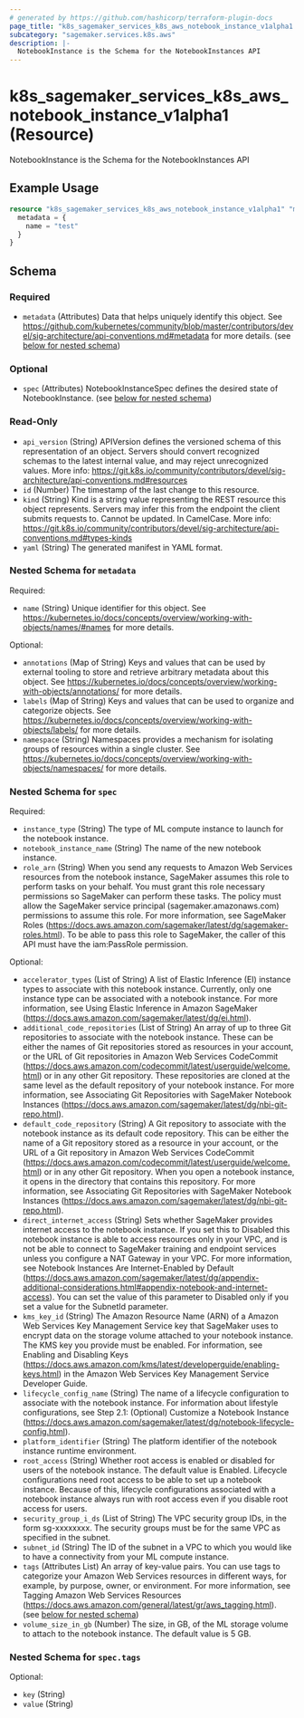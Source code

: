 ```yaml
---
# generated by https://github.com/hashicorp/terraform-plugin-docs
page_title: "k8s_sagemaker_services_k8s_aws_notebook_instance_v1alpha1 Resource - terraform-provider-k8s"
subcategory: "sagemaker.services.k8s.aws"
description: |-
  NotebookInstance is the Schema for the NotebookInstances API
---
```


# k8s_sagemaker_services_k8s_aws_notebook_instance_v1alpha1 (Resource)

NotebookInstance is the Schema for the NotebookInstances API

## Example Usage

```terraform
resource "k8s_sagemaker_services_k8s_aws_notebook_instance_v1alpha1" "minimal" {
  metadata = {
    name = "test"
  }
}
```

<!-- schema generated by tfplugindocs -->
## Schema

### Required

- `metadata` (Attributes) Data that helps uniquely identify this object. See https://github.com/kubernetes/community/blob/master/contributors/devel/sig-architecture/api-conventions.md#metadata for more details. (see [below for nested schema](#nestedatt--metadata))

### Optional

- `spec` (Attributes) NotebookInstanceSpec defines the desired state of NotebookInstance. (see [below for nested schema](#nestedatt--spec))

### Read-Only

- `api_version` (String) APIVersion defines the versioned schema of this representation of an object. Servers should convert recognized schemas to the latest internal value, and may reject unrecognized values. More info: https://git.k8s.io/community/contributors/devel/sig-architecture/api-conventions.md#resources
- `id` (Number) The timestamp of the last change to this resource.
- `kind` (String) Kind is a string value representing the REST resource this object represents. Servers may infer this from the endpoint the client submits requests to. Cannot be updated. In CamelCase. More info: https://git.k8s.io/community/contributors/devel/sig-architecture/api-conventions.md#types-kinds
- `yaml` (String) The generated manifest in YAML format.

<a id="nestedatt--metadata"></a>
### Nested Schema for `metadata`

Required:

- `name` (String) Unique identifier for this object. See https://kubernetes.io/docs/concepts/overview/working-with-objects/names/#names for more details.

Optional:

- `annotations` (Map of String) Keys and values that can be used by external tooling to store and retrieve arbitrary metadata about this object. See https://kubernetes.io/docs/concepts/overview/working-with-objects/annotations/ for more details.
- `labels` (Map of String) Keys and values that can be used to organize and categorize objects. See https://kubernetes.io/docs/concepts/overview/working-with-objects/labels/ for more details.
- `namespace` (String) Namespaces provides a mechanism for isolating groups of resources within a single cluster. See https://kubernetes.io/docs/concepts/overview/working-with-objects/namespaces/ for more details.


<a id="nestedatt--spec"></a>
### Nested Schema for `spec`

Required:

- `instance_type` (String) The type of ML compute instance to launch for the notebook instance.
- `notebook_instance_name` (String) The name of the new notebook instance.
- `role_arn` (String) When you send any requests to Amazon Web Services resources from the notebook instance, SageMaker assumes this role to perform tasks on your behalf. You must grant this role necessary permissions so SageMaker can perform these tasks. The policy must allow the SageMaker service principal (sagemaker.amazonaws.com) permissions to assume this role. For more information, see SageMaker Roles (https://docs.aws.amazon.com/sagemaker/latest/dg/sagemaker-roles.html).  To be able to pass this role to SageMaker, the caller of this API must have the iam:PassRole permission.

Optional:

- `accelerator_types` (List of String) A list of Elastic Inference (EI) instance types to associate with this notebook instance. Currently, only one instance type can be associated with a notebook instance. For more information, see Using Elastic Inference in Amazon SageMaker (https://docs.aws.amazon.com/sagemaker/latest/dg/ei.html).
- `additional_code_repositories` (List of String) An array of up to three Git repositories to associate with the notebook instance. These can be either the names of Git repositories stored as resources in your account, or the URL of Git repositories in Amazon Web Services CodeCommit (https://docs.aws.amazon.com/codecommit/latest/userguide/welcome.html) or in any other Git repository. These repositories are cloned at the same level as the default repository of your notebook instance. For more information, see Associating Git Repositories with SageMaker Notebook Instances (https://docs.aws.amazon.com/sagemaker/latest/dg/nbi-git-repo.html).
- `default_code_repository` (String) A Git repository to associate with the notebook instance as its default code repository. This can be either the name of a Git repository stored as a resource in your account, or the URL of a Git repository in Amazon Web Services CodeCommit (https://docs.aws.amazon.com/codecommit/latest/userguide/welcome.html) or in any other Git repository. When you open a notebook instance, it opens in the directory that contains this repository. For more information, see Associating Git Repositories with SageMaker Notebook Instances (https://docs.aws.amazon.com/sagemaker/latest/dg/nbi-git-repo.html).
- `direct_internet_access` (String) Sets whether SageMaker provides internet access to the notebook instance. If you set this to Disabled this notebook instance is able to access resources only in your VPC, and is not be able to connect to SageMaker training and endpoint services unless you configure a NAT Gateway in your VPC.  For more information, see Notebook Instances Are Internet-Enabled by Default (https://docs.aws.amazon.com/sagemaker/latest/dg/appendix-additional-considerations.html#appendix-notebook-and-internet-access). You can set the value of this parameter to Disabled only if you set a value for the SubnetId parameter.
- `kms_key_id` (String) The Amazon Resource Name (ARN) of a Amazon Web Services Key Management Service key that SageMaker uses to encrypt data on the storage volume attached to your notebook instance. The KMS key you provide must be enabled. For information, see Enabling and Disabling Keys (https://docs.aws.amazon.com/kms/latest/developerguide/enabling-keys.html) in the Amazon Web Services Key Management Service Developer Guide.
- `lifecycle_config_name` (String) The name of a lifecycle configuration to associate with the notebook instance. For information about lifestyle configurations, see Step 2.1: (Optional) Customize a Notebook Instance (https://docs.aws.amazon.com/sagemaker/latest/dg/notebook-lifecycle-config.html).
- `platform_identifier` (String) The platform identifier of the notebook instance runtime environment.
- `root_access` (String) Whether root access is enabled or disabled for users of the notebook instance. The default value is Enabled.  Lifecycle configurations need root access to be able to set up a notebook instance. Because of this, lifecycle configurations associated with a notebook instance always run with root access even if you disable root access for users.
- `security_group_i_ds` (List of String) The VPC security group IDs, in the form sg-xxxxxxxx. The security groups must be for the same VPC as specified in the subnet.
- `subnet_id` (String) The ID of the subnet in a VPC to which you would like to have a connectivity from your ML compute instance.
- `tags` (Attributes List) An array of key-value pairs. You can use tags to categorize your Amazon Web Services resources in different ways, for example, by purpose, owner, or environment. For more information, see Tagging Amazon Web Services Resources (https://docs.aws.amazon.com/general/latest/gr/aws_tagging.html). (see [below for nested schema](#nestedatt--spec--tags))
- `volume_size_in_gb` (Number) The size, in GB, of the ML storage volume to attach to the notebook instance. The default value is 5 GB.

<a id="nestedatt--spec--tags"></a>
### Nested Schema for `spec.tags`

Optional:

- `key` (String)
- `value` (String)


